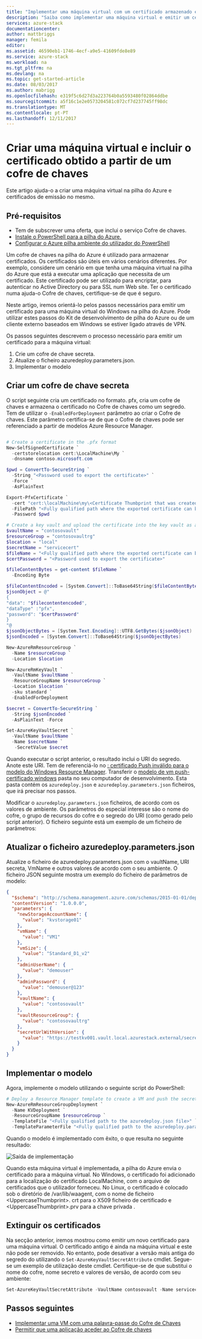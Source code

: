 ```yaml
---
title: "Implementar uma máquina virtual com um certificado armazenado em segurança na pilha do Azure | Microsoft Docs"
description: "Saiba como implementar uma máquina virtual e emitir um certificado no mesmo, utilizando um cofre de chaves na pilha do Azure"
services: azure-stack
documentationcenter: 
author: mattbriggs
manager: femila
editor: 
ms.assetid: 46590eb1-1746-4ecf-a9e5-41609fde8e89
ms.service: azure-stack
ms.workload: na
ms.tgt_pltfrm: na
ms.devlang: na
ms.topic: get-started-article
ms.date: 08/03/2017
ms.author: mabrigg
ms.openlocfilehash: e319f5c6d27d3a223764b0a5593480f02864ddbe
ms.sourcegitcommit: a5f16c1e2e0573204581c072cf7d237745ff98dc
ms.translationtype: MT
ms.contentlocale: pt-PT
ms.lasthandoff: 12/11/2017
---
```

# <a name="create-a-virtual-machine-and-include-certificate-retrieved-from-a-key-vault"></a>Criar uma máquina virtual e incluir o certificado obtido a partir de um cofre de chaves

Este artigo ajuda-o a criar uma máquina virtual na pilha do Azure e certificados de emissão no mesmo. 

## <a name="prerequisites"></a>Pré-requisitos

* Tem de subscrever uma oferta, que inclui o serviço Cofre de chaves. 
* [Instale o PowerShell para a pilha do Azure.](azure-stack-powershell-install.md)  
* [Configurar o Azure pilha ambiente do utilizador do PowerShell](azure-stack-powershell-configure-user.md)

Um cofre de chaves na pilha do Azure é utilizado para armazenar certificados. Os certificados são úteis em vários cenários diferentes. Por exemplo, considere um cenário em que tenha uma máquina virtual na pilha do Azure que está a executar uma aplicação que necessita de um certificado. Este certificado pode ser utilizado para encriptar, para autenticar no Active Directory ou para SSL num Web site. Ter o certificado numa ajuda-o Cofre de chaves, certifique-se de que é seguro.

Neste artigo, iremos orientá-lo pelos passos necessários para emitir um certificado para uma máquina virtual do Windows na pilha do Azure. Pode utilizar estes passos do Kit de desenvolvimento de pilha do Azure ou de um cliente externo baseados em Windows se estiver ligado através de VPN.

Os passos seguintes descrevem o processo necessário para emitir um certificado para a máquina virtual:

1. Crie um cofre de chave secreta.
2. Atualize o ficheiro azuredeploy.parameters.json.
3. Implementar o modelo

## <a name="create-a-key-vault-secret"></a>Criar um cofre de chave secreta

O script seguinte cria um certificado no formato. pfx, cria um cofre de chaves e armazena o certificado no Cofre de chaves como um segredo. Tem de utilizar o `-EnabledForDeployment` parâmetro ao criar o Cofre de chaves. Este parâmetro certifica-se de que o Cofre de chaves pode ser referenciado a partir de modelos Azure Resource Manager.

```powershell

# Create a certificate in the .pfx format
New-SelfSignedCertificate `
  -certstorelocation cert:\LocalMachine\My `
  -dnsname contoso.microsoft.com

$pwd = ConvertTo-SecureString `
  -String "<Password used to export the certificate>" `
  -Force `
  -AsPlainText

Export-PfxCertificate `
  -cert "cert:\localMachine\my\<Certificate Thumbprint that was created in the previous step>" `
  -FilePath "<Fully qualified path where the exported certificate can be stored>" `
  -Password $pwd

# Create a key vault and upload the certificate into the key vault as a secret
$vaultName = "contosovault"
$resourceGroup = "contosovaultrg"
$location = "local"
$secretName = "servicecert"
$fileName = "<Fully qualified path where the exported certificate can be stored>"
$certPassword = "<Password used to export the certificate>"

$fileContentBytes = get-content $fileName `
  -Encoding Byte

$fileContentEncoded = [System.Convert]::ToBase64String($fileContentBytes)
$jsonObject = @"
{
"data": "$filecontentencoded",
"dataType" :"pfx",
"password": "$certPassword"
}
"@
$jsonObjectBytes = [System.Text.Encoding]::UTF8.GetBytes($jsonObject)
$jsonEncoded = [System.Convert]::ToBase64String($jsonObjectBytes)

New-AzureRmResourceGroup `
  -Name $resourceGroup `
  -Location $location

New-AzureRmKeyVault `
  -VaultName $vaultName `
  -ResourceGroupName $resourceGroup `
  -Location $location `
  -sku standard `
  -EnabledForDeployment

$secret = ConvertTo-SecureString `
  -String $jsonEncoded `
  -AsPlainText -Force

Set-AzureKeyVaultSecret `
  -VaultName $vaultName `
  -Name $secretName `
   -SecretValue $secret

```

Quando executar o script anterior, o resultado inclui o URI do segredo. Anote este URI. Tem de referenciá-lo no [: certificado Push inválido para o modelo do Windows Resource Manager](https://github.com/Azure/AzureStack-QuickStart-Templates/tree/master/201-vm-windows-pushcertificate). Transferir o [modelo de vm push-certificado windows](https://github.com/Azure/AzureStack-QuickStart-Templates/tree/master/201-vm-windows-pushcertificate) pasta no seu computador de desenvolvimento. Esta pasta contém os `azuredeploy.json` e `azuredeploy.parameters.json` ficheiros, que irá precisar nos passos.

Modificar o `azuredeploy.parameters.json` ficheiros, de acordo com os valores de ambiente. Os parâmetros do especial interesse são o nome do cofre, o grupo de recursos do cofre e o segredo do URI (como gerado pelo script anterior). O ficheiro seguinte está um exemplo de um ficheiro de parâmetros:

## <a name="update-the-azuredeployparametersjson-file"></a>Atualizar o ficheiro azuredeploy.parameters.json

Atualize o ficheiro de azuredeploy.parameters.json com o vaultName, URI secreta, VmName e outros valores de acordo com o seu ambiente. O ficheiro JSON seguinte mostra um exemplo do ficheiro de parâmetros de modelo: 

```json
{
  "$schema": "http://schema.management.azure.com/schemas/2015-01-01/deploymentParameters.json#",
  "contentVersion": "1.0.0.0",
  "parameters": {
    "newStorageAccountName": {
      "value": "kvstorage01"
    },
    "vmName": {
      "value": "VM1"
    },
    "vmSize": {
      "value": "Standard_D1_v2"
    },
    "adminUserName": {
      "value": "demouser"
    },
    "adminPassword": {
      "value": "demouser@123"
    },
    "vaultName": {
      "value": "contosovault"
    },
    "vaultResourceGroup": {
      "value": "contosovaultrg"
    },
    "secretUrlWithVersion": {
      "value": "https://testkv001.vault.local.azurestack.external/secrets/testcert002/82afeeb84f4442329ce06593502e7840"
    }
  }
}
```

## <a name="deploy-the-template"></a>Implementar o modelo

Agora, implemente o modelo utilizando o seguinte script do PowerShell:

```powershell
# Deploy a Resource Manager template to create a VM and push the secret onto it
New-AzureRmResourceGroupDeployment `
  -Name KVDeployment `
  -ResourceGroupName $resourceGroup `
  -TemplateFile "<Fully qualified path to the azuredeploy.json file>" `
  -TemplateParameterFile "<Fully qualified path to the azuredeploy.parameters.json file>"
```

Quando o modelo é implementado com êxito, o que resulta no seguinte resultado:

![Saída de implementação](media/azure-stack-kv-push-secret-into-vm/deployment-output.png)

Quando esta máquina virtual é implementada, a pilha do Azure envia o certificado para a máquina virtual. No Windows, o certificado foi adicionado para a localização do certificado LocalMachine, com o arquivo de certificados que o utilizador forneceu. No Linux, o certificado é colocado sob o diretório de /var/lib/waagent, com o nome de ficheiro &lt;UppercaseThumbprint&gt;. crt para o X509 ficheiro de certificado e &lt;UppercaseThumbprint&gt;.prv para a chave privada .

## <a name="retire-certificates"></a>Extinguir os certificados

Na secção anterior, iremos mostrou como emitir um novo certificado para uma máquina virtual. O certificado antigo é ainda na máquina virtual e este não pode ser removido. No entanto, pode desativar a versão mais antiga do segredo do utilizando o `Set-AzureKeyVaultSecretAttribute` cmdlet. Segue-se um exemplo de utilização deste cmdlet. Certifique-se de que substitui o nome do cofre, nome secreto e valores de versão, de acordo com seu ambiente:

```powershell
Set-AzureKeyVaultSecretAttribute -VaultName contosovault -Name servicecert -Version e3391a126b65414f93f6f9806743a1f7 -Enable 0
```

## <a name="next-steps"></a>Passos seguintes

* [Implementar uma VM com uma palavra-passe do Cofre de Chaves](azure-stack-kv-deploy-vm-with-secret.md)
* [Permitir que uma aplicação aceder ao Cofre de chaves](azure-stack-kv-sample-app.md)


